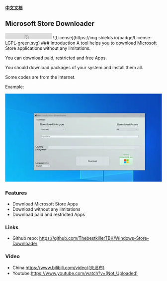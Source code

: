 **[中文文档](doc/cn.md)**


## Microsoft Store Downloader
<iframe src="https://ghbtns.com/github-btn.html?user=ThebestkillerTBK&repo=Windows-Store-Downloader&type=star&count=true" frameborder="0" scrolling="0" width="150" height="20" title="GitHub"></iframe>
![License](https://img.shields.io/badge/License-LGPL-green.svg)
### Introduction
A tool helps you to download Microsoft Store applications without any limitations.

You can download paid, restricted and free Apps.

You should download packages of your system and install them all.

Some codes are from the Internet.

Example:

![image](doc/example.webp)

### Features
* Download Microsoft Store Apps
* Download without any limitations
* Download paid and restricted Apps

### Links
* Github repo: https://github.com/ThebestkillerTBK/Windows-Store-Downloader

### Video
* China:https://www.bilibili.com/video/(未发布)
* Youtube:https://www.youtube.com/watch?v=(Not_Uploaded)
